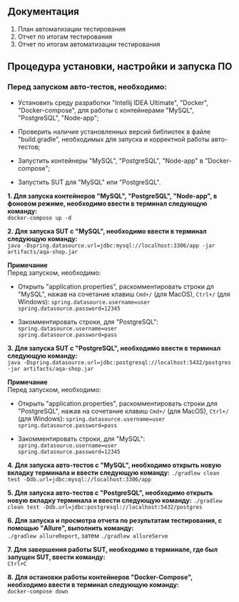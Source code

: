## Документация
1. План автоматизации тестирования
2. Отчет по итогам тестирования
3. Отчет по итогам автоматизации тестирования

## Процедура установки, настройки и запуска ПО
### Перед запуском авто-тестов, необходимо:
* Уcтановить среду разработки "Intellij IDEA Ultimate", "Docker", "Docker-compose", для работы с контейнерами "MySQL", "PostgreSQL", "Node-app";

* Проверить наличие установленных версий библиотек в файле "build.gradle", необходимых для запуска и корректной работы авто-тестов;

* Запустить контейнеры "MySQL", "PostgreSQL", "Node-app" в "Docker-compose";

* Запустить SUT для "MySQL" или "PostgreSQL".

**1. Для запуска контейнеров "MySQL", "PostgreSQL", "Node-app", в фоновом режиме, необходимо ввести в терминал следующую команду:**  
 `docker-compose up -d`

**2. Для запуска SUT с "MySQL",  необходимо ввести в терминал следующую команду:**  
`java -Dspring.datasource.url=jdbc:mysql://localhost:3306/app -jar artifacts/aqa-shop.jar`  

**Примечание**   
Перед запуском, необходимо:
* Открыть "application.properties", раскомментировать строки дл "MySQL", нажав на сочетание клавиш `Cmd+/` (для MacOS), `Ctrl+/` (для Windows):
`spring.datasource.username=user`  
`spring.datasource.password=12345`

* Закомментировать строки, для "PostgreSQL":
`spring.datasource.username=user`  
`spring.datasource.password=pass`

**3. Для запуска SUT с "PostgreSQL",  необходимо ввести в терминал следующую команду:**  
`java -Dspring.datasource.url=jdbc:postgresql://localhost:5432/postgres -jar artifacts/aqa-shop.jar`  

**Примечание**  
Перед запуском, необходимо:
* Открыть "application.properties", раскомментировать строки для "PostgreSQL", нажав на сочетание клавиш `Cmd+/` (для MacOS), `Ctrl+/` (для Windows):
`spring.datasource.username=user`  
`spring.datasource.password=pass`

* Закомментировать строки, для "MySQL":
`spring.datasource.username=user`  
`spring.datasource.password=12345`

**4. Для запуска авто-тестов с "MySQL",  необходимо открыть новую вкладку терминала и ввести следующую команду:** 
`./gradlew clean test -Ddb.url=jdbc:mysql://localhost:3306/app`

**5. Для запуска авто-тестов с "PostgreSQL",  необходимо открыть новую вкладку терминала и ввести следующую команду:**
`./gradlew clean test -Ddb.url=jdbc:postgresql://localhost:5432/postgres`

**6. Для запуска и просмотра отчета по результатам тестирования, с помощью "Allure", выполнить команду:**  
`./gradlew allureReport`, затем `./gradlew allureServe`

**7. Для завершения работы SUT, необходимо в терминале, где был запущен SUT, ввести команду:**  
`Ctrl+C`

**8. Для остановки работы контейнеров "Docker-Compose", необходимо ввести в терминал следующую команду:**  
`docker-compose down`
